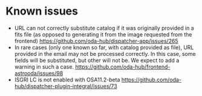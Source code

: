 # Known issues

* URL can not correctly substitute catalog if it was originally provided in a fits file (as opposed to generating it from the image requested from the frontend) https://github.com/oda-hub/dispatcher-app/issues/265
* In rare cases (only one known so far, with catalog provided as file), URL provided in the email may not be processed correctly. In this case, some fields will be substituted, but other will not be. We expect to add a warning in such a case. https://github.com/oda-hub/frontend-astrooda/issues/98
* ISGRI LC is not enabled with OSA11.2-beta https://github.com/oda-hub/dispatcher-plugin-integral/issues/73
